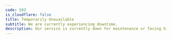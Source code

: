 ```yaml
---
code: 503
is_cloudflare: false
title: Temporarily Unavailable
subtitle: We are currently experiencing downtime.
description: Our service is currently down for maintenance or facing high traffic. We apologize for the inconvenience and are working to restore things as soon as possible. Please check back shortly.
---
```

